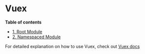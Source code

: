 # Vuex

**Table of contents**

- [1. Root Module](root-module)
- [2. Namespaced Module](namespaced-module)

For detailed explanation on how to use Vuex, check out [Vuex docs](https://vuex.vuejs.org/)
